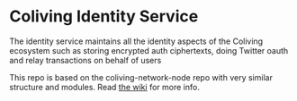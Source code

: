 # Coliving Identity Service

The identity service maintains all the identity aspects of the Coliving ecosystem such as storing encrypted auth ciphertexts, doing Twitter oauth and relay transactions on behalf of users

This repo is based on the coliving-network-node repo with very similar structure and modules. Read [the wiki](https://github.com/AudiusProject/coliving-protocol/wiki/Identity-Service:-Overview) for more info.
